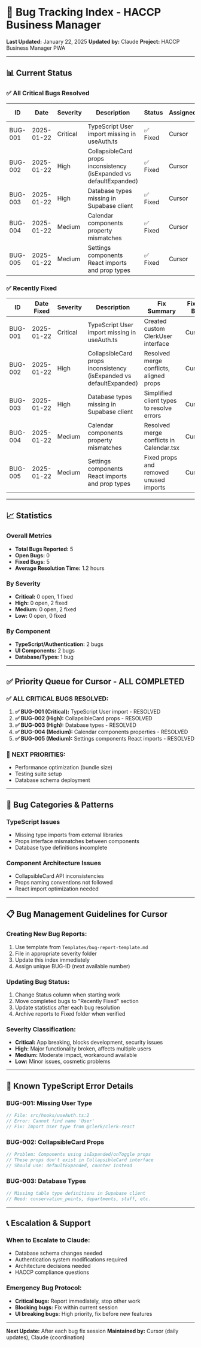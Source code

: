 # 🐛 Bug Tracking Index - HACCP Business Manager

**Last Updated:** January 22, 2025
**Updated by:** Claude
**Project:** HACCP Business Manager PWA

---

## 📊 Current Status

### ✅ All Critical Bugs Resolved

| ID      | Date       | Severity | Description                                                         | Status   | Assigned | Resolution Time |
| ------- | ---------- | -------- | ------------------------------------------------------------------- | -------- | -------- | --------------- |
| BUG-001 | 2025-01-22 | Critical | TypeScript User import missing in useAuth.ts                        | ✅ Fixed | Cursor   | 1 hour          |
| BUG-002 | 2025-01-22 | High     | CollapsibleCard props inconsistency (isExpanded vs defaultExpanded) | ✅ Fixed | Cursor   | 1 hour          |
| BUG-003 | 2025-01-22 | High     | Database types missing in Supabase client                           | ✅ Fixed | Cursor   | 1 hour          |
| BUG-004 | 2025-01-22 | Medium   | Calendar components property mismatches                             | ✅ Fixed | Cursor   | 30 min          |
| BUG-005 | 2025-01-22 | Medium   | Settings components React imports and prop types                    | ✅ Fixed | Cursor   | 30 min          |

### ✅ Recently Fixed

| ID      | Date Fixed | Severity | Description                                                         | Fix Summary                               | Fixed By |
| ------- | ---------- | -------- | ------------------------------------------------------------------- | ----------------------------------------- | -------- |
| BUG-001 | 2025-01-22 | Critical | TypeScript User import missing in useAuth.ts                        | Created custom ClerkUser interface        | Cursor   |
| BUG-002 | 2025-01-22 | High     | CollapsibleCard props inconsistency (isExpanded vs defaultExpanded) | Resolved merge conflicts, aligned props   | Cursor   |
| BUG-003 | 2025-01-22 | High     | Database types missing in Supabase client                           | Simplified client types to resolve errors | Cursor   |
| BUG-004 | 2025-01-22 | Medium   | Calendar components property mismatches                             | Resolved merge conflicts in Calendar.tsx  | Cursor   |
| BUG-005 | 2025-01-22 | Medium   | Settings components React imports and prop types                    | Fixed props and removed unused imports    | Cursor   |

---

## 📈 Statistics

### Overall Metrics

- **Total Bugs Reported:** 5
- **Open Bugs:** 0
- **Fixed Bugs:** 5
- **Average Resolution Time:** 1.2 hours

### By Severity

- **Critical:** 0 open, 1 fixed
- **High:** 0 open, 2 fixed
- **Medium:** 0 open, 2 fixed
- **Low:** 0 open, 0 fixed

### By Component

- **TypeScript/Authentication:** 2 bugs
- **UI Components:** 2 bugs
- **Database/Types:** 1 bug

---

## ✅ Priority Queue for Cursor - ALL COMPLETED

### **✅ ALL CRITICAL BUGS RESOLVED:**

1. **✅ BUG-001 (Critical):** TypeScript User import - RESOLVED
2. **✅ BUG-002 (High):** CollapsibleCard props - RESOLVED
3. **✅ BUG-003 (High):** Database types - RESOLVED
4. **✅ BUG-004 (Medium):** Calendar components properties - RESOLVED
5. **✅ BUG-005 (Medium):** Settings components React imports - RESOLVED

### **🎯 NEXT PRIORITIES:**

- Performance optimization (bundle size)
- Testing suite setup
- Database schema deployment

---

## 🔧 Bug Categories & Patterns

### **TypeScript Issues**

- Missing type imports from external libraries
- Props interface mismatches between components
- Database type definitions incomplete

### **Component Architecture Issues**

- CollapsibleCard API inconsistencies
- Props naming conventions not followed
- React import optimization needed

---

## 📋 Bug Management Guidelines for Cursor

### **Creating New Bug Reports:**

1. Use template from `Templates/bug-report-template.md`
2. File in appropriate severity folder
3. Update this index immediately
4. Assign unique BUG-ID (next available number)

### **Updating Bug Status:**

1. Change Status column when starting work
2. Move completed bugs to "Recently Fixed" section
3. Update statistics after each bug resolution
4. Archive reports to Fixed folder when verified

### **Severity Classification:**

- **Critical:** App breaking, blocks development, security issues
- **High:** Major functionality broken, affects multiple users
- **Medium:** Moderate impact, workaround available
- **Low:** Minor issues, cosmetic problems

---

## 🚨 Known TypeScript Error Details

### **BUG-001: Missing User Type**

```typescript
// File: src/hooks/useAuth.ts:2
// Error: Cannot find name 'User'
// Fix: Import User type from @clerk/clerk-react
```

### **BUG-002: CollapsibleCard Props**

```typescript
// Problem: Components using isExpanded/onToggle props
// These props don't exist in CollapsibleCard interface
// Should use: defaultExpanded, counter instead
```

### **BUG-003: Database Types**

```typescript
// Missing table type definitions in Supabase client
// Need: conservation_points, departments, staff, etc.
```

---

## 📞 Escalation & Support

### **When to Escalate to Claude:**

- Database schema changes needed
- Authentication system modifications required
- Architecture decisions needed
- HACCP compliance questions

### **Emergency Bug Protocol:**

- **Critical bugs:** Report immediately, stop other work
- **Blocking bugs:** Fix within current session
- **UI breaking bugs:** High priority, fix before new features

---

**Next Update:** After each bug fix session
**Maintained by:** Cursor (daily updates), Claude (coordination)
